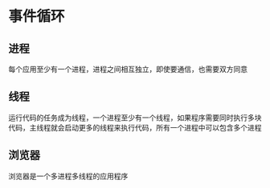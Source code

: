 # 事件循环

## 进程
每个应用至少有一个进程，进程之间相互独立，即使要通信，也需要双方同意

## 线程
运行代码的任务成为线程，一个进程至少有一个线程，如果程序需要同时执行多块代码，主线程就会启动更多的线程来执行代码，所有一个进程中可以包含多个进程

## 浏览器
浏览器是一个多进程多线程的应用程序